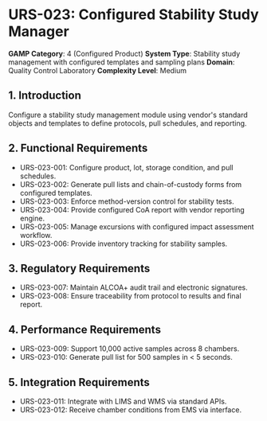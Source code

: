 # URS-023: Configured Stability Study Manager
**GAMP Category**: 4 (Configured Product)
**System Type**: Stability study management with configured templates and sampling plans
**Domain**: Quality Control Laboratory
**Complexity Level**: Medium

## 1. Introduction
Configure a stability study management module using vendor's standard objects and templates to define protocols, pull schedules, and reporting.

## 2. Functional Requirements
- URS-023-001: Configure product, lot, storage condition, and pull schedules.
- URS-023-002: Generate pull lists and chain-of-custody forms from configured templates.
- URS-023-003: Enforce method-version control for stability tests.
- URS-023-004: Provide configured CoA report with vendor reporting engine.
- URS-023-005: Manage excursions with configured impact assessment workflow.
- URS-023-006: Provide inventory tracking for stability samples.

## 3. Regulatory Requirements
- URS-023-007: Maintain ALCOA+ audit trail and electronic signatures.
- URS-023-008: Ensure traceability from protocol to results and final report.

## 4. Performance Requirements
- URS-023-009: Support 10,000 active samples across 8 chambers.
- URS-023-010: Generate pull list for 500 samples in < 5 seconds.

## 5. Integration Requirements
- URS-023-011: Integrate with LIMS and WMS via standard APIs.
- URS-023-012: Receive chamber conditions from EMS via interface.
